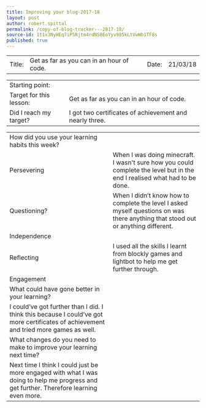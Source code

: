 ```yaml
---
title: Improving your blog-2017-18
layout: post
author: robert.spittal
permalink: /copy-of-blog-tracker---2017-18/
source-id: 1t1x3NyHEq7iP5Rjtm4rdNSBEoYyv985kLtVwWb1TF8s
published: true
---
```

<table>
  <tr>
    <td>Title:</td>
    <td>Get as far as you can in an hour of code.</td>
    <td>Date:</td>
    <td>21/03/18</td>
  </tr>
</table>


<table>
  <tr>
    <td>Starting point:</td>
    <td></td>
  </tr>
  <tr>
    <td>Target for this lesson:</td>
    <td>Get as far as you can in an hour of code.</td>
  </tr>
  <tr>
    <td>Did I reach my target? </td>
    <td>I got two certificates of achievement and nearly three.</td>
  </tr>
</table>


<table>
  <tr>
    <td>How did you use your learning habits this week?</td>
    <td></td>
  </tr>
  <tr>
    <td>Persevering</td>
    <td>When I was doing minecraft. I wasn't sure how you could complete the level but in the end I realised what had to be done.</td>
  </tr>
  <tr>
    <td>Questioning?</td>
    <td>When I didn’t know how to complete the level I asked myself questions on was there anything that stood out or anything different.</td>
  </tr>
  <tr>
    <td>Independence</td>
    <td></td>
  </tr>
  <tr>
    <td>Reflecting</td>
    <td>I used all the skills I learnt from blockly games and lightbot to help me get further through.</td>
  </tr>
  <tr>
    <td>Engagement</td>
    <td></td>
  </tr>
  <tr>
    <td>What could have gone better in your learning?</td>
    <td></td>
  </tr>
  <tr>
    <td>I could’ve got further than I did. I think this because I could’ve got more certificates of achievement and tried more games as well.</td>
    <td></td>
  </tr>
  <tr>
    <td>What changes do you need to make to improve your learning next time?</td>
    <td></td>
  </tr>
  <tr>
    <td>Next time I think I could just be more engaged with what I was doing to help me progress and get further. Therefore learning even more. </td>
    <td></td>
  </tr>
</table>


